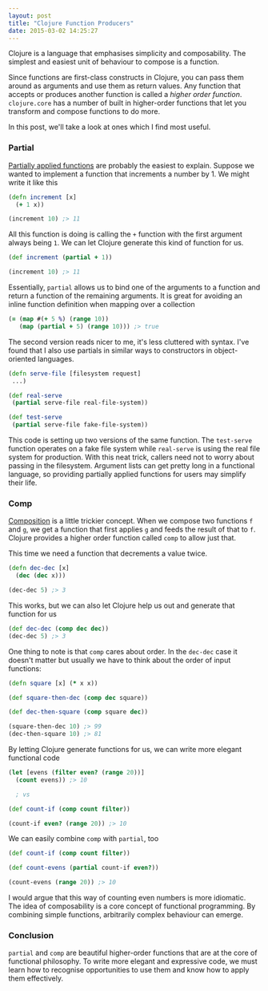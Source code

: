 ```yaml
---
layout: post
title: "Clojure Function Producers"
date: 2015-03-02 14:25:27
---
```

Clojure is a language that emphasises simplicity and composability. The simplest and easiest unit of behaviour to compose is a function.

Since functions are first-class constructs in Clojure, you can pass them around as arguments and use them as return values. Any function that accepts or produces another function is called a _higher order function_.  `clojure.core` has a number of built in higher-order functions that let you transform and compose functions to do more.

In this post, we'll take a look at ones which I find most useful.

### Partial

[Partially applied functions](http://en.wikipedia.org/wiki/Partial_application) are probably the easiest to explain. Suppose we wanted to implement a function that increments a number by 1. We might write it like this

```clojure
(defn increment [x]
  (+ 1 x))

(increment 10) ;> 11
```

All this function is doing is calling the `+` function with the first argument always being `1`. We can let Clojure generate this kind of function for us.

```clojure
(def increment (partial + 1))

(increment 10) ;> 11
```

Essentially, `partial` allows us to bind one of the arguments to a function and return a function of the remaining arguments. It is great for avoiding an inline function definition when mapping over a collection

```clojure
(= (map #(+ 5 %) (range 10)) 
   (map (partial + 5) (range 10))) ;> true
```

The second version reads nicer to me, it's less cluttered with syntax. I've found that I also use partials in similar ways to constructors in object-oriented languages.

```clojure
(defn serve-file [filesystem request]
 ...)

(def real-serve 
 (partial serve-file real-file-system))

(def test-serve 
 (partial serve-file fake-file-system))
```

This code is setting up two versions of the same function. The `test-serve` function operates on a fake file system while `real-serve` is using the real file system for production. With this neat trick, callers need not to worry about passing in the filesystem. Argument lists can get pretty long in a functional language, so providing partially applied functions for users may simplify their life.

### Comp

[Composition](http://en.wikipedia.org/wiki/Function_composition) is a little trickier concept. When we compose two functions `f` and `g`, we get a function that first applies `g` and feeds the result of that to `f`. Clojure provides a higher order function called `comp` to allow just that.

This time we need a function that decrements a value twice.

```clojure
(defn dec-dec [x]
  (dec (dec x)))

(dec-dec 5) ;> 3
```

This works, but we can also let Clojure help us out and generate that function for us

```clojure
(def dec-dec (comp dec dec))
(dec-dec 5) ;> 3
```

One thing to note is that `comp` cares about order. In the `dec-dec` case it doesn't matter but usually we have to think about the order of input functions:

```clojure
(defn square [x] (* x x))

(def square-then-dec (comp dec square))

(def dec-then-square (comp square dec))

(square-then-dec 10) ;> 99
(dec-then-square 10) ;> 81
```

By letting Clojure generate functions for us, we can write more elegant functional code

```clojure
(let [evens (filter even? (range 20))]
  (count evens)) ;> 10

  ; vs

(def count-if (comp count filter))

(count-if even? (range 20)) ;> 10
```

We can easily combine `comp` with `partial`, too

```clojure
(def count-if (comp count filter))

(def count-evens (partial count-if even?))

(count-evens (range 20)) ;> 10
```

I would argue that this way of counting even numbers is more idiomatic. The idea of composability is a core concept of functional programming. By combining simple functions, arbitrarily complex behaviour can emerge.

### Conclusion

`partial` and `comp` are beautiful higher-order functions that are at the core of functional philosophy. To write more elegant and expressive code, we must learn how to recognise opportunities to use them and know how to apply them effectively.
